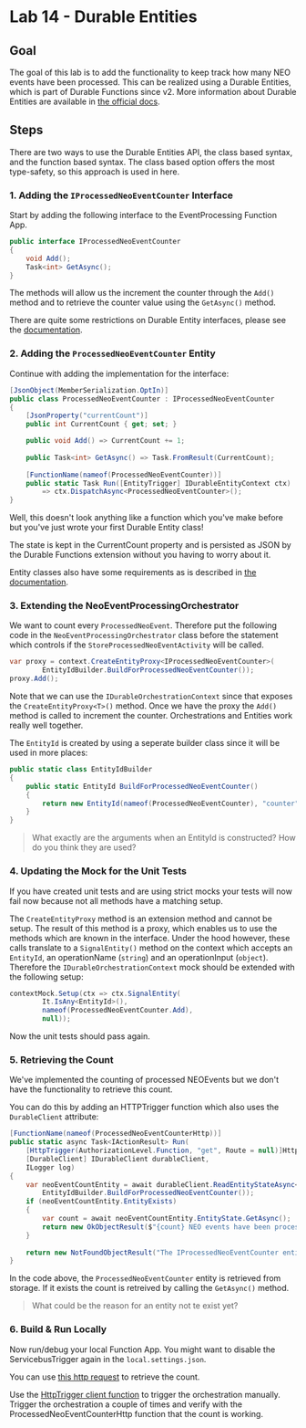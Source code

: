 # Lab 14 - Durable Entities

## Goal

The goal of this lab is to add the functionality to keep track how many NEO events have been processed. 
This can be realized using a Durable Entities, which is part of Durable Functions since v2.
More information about Durable Entities are available in [the official docs](https://docs.microsoft.com/en-us/azure/azure-functions/durable/durable-functions-dotnet-entities#accessing-entities-through-interfaces).

## Steps

There are two ways to use the Durable Entities API, the class based syntax, and the function based syntax. The class based option offers the most type-safety, so this approach is used in here.

### 1. Adding the `IProcessedNeoEventCounter` Interface

Start by adding the following interface to the EventProcessing Function App.

```csharp
public interface IProcessedNeoEventCounter
{
    void Add();
    Task<int> GetAsync();
}
```

The methods will allow us the increment the counter through the `Add()` method and to retrieve the counter value using the `GetAsync()` method.

There are quite some restrictions on Durable Entity interfaces, please see the [documentation](https://docs.microsoft.com/en-us/azure/azure-functions/durable/durable-functions-dotnet-entities#restrictions-on-entity-interfaces).

### 2. Adding the `ProcessedNeoEventCounter` Entity

Continue with adding the implementation for the interface:

```csharp
[JsonObject(MemberSerialization.OptIn)]
public class ProcessedNeoEventCounter : IProcessedNeoEventCounter
{
    [JsonProperty("currentCount")]
    public int CurrentCount { get; set; }

    public void Add() => CurrentCount += 1;
    
    public Task<int> GetAsync() => Task.FromResult(CurrentCount);
    
    [FunctionName(nameof(ProcessedNeoEventCounter))]
    public static Task Run([EntityTrigger] IDurableEntityContext ctx)
        => ctx.DispatchAsync<ProcessedNeoEventCounter>();
}
```

Well, this doesn't look anything like a function which you've make before but you've just wrote your first Durable Entity class!

The state is kept in the CurrentCount property and is persisted as JSON by the Durable Functions extension without you having to worry about it. 

Entity classes also have some requirements as is described in [the documentation](https://docs.microsoft.com/en-us/azure/azure-functions/durable/durable-functions-dotnet-entities#class-requirements).

### 3. Extending the NeoEventProcessingOrchestrator

We want to count every `ProcessedNeoEvent`. Therefore put the following code in the `NeoEventProcessingOrchestrator` class before the statement which controls if the `StoreProcessedNeoEventActivity` will be called.

```csharp
var proxy = context.CreateEntityProxy<IProcessedNeoEventCounter>(
        EntityIdBuilder.BuildForProcessedNeoEventCounter());
proxy.Add();
```

Note that we can use the `IDurableOrchestrationContext` since that exposes the `CreateEntityProxy<T>()` method. Once we have the proxy the `Add()` method is called to increment the counter. Orchestrations and Entities work really well together.

The `EntityId` is created by using a seperate builder class since it will be used in more places:

```csharp
public static class EntityIdBuilder
{
    public static EntityId BuildForProcessedNeoEventCounter()
    {
        return new EntityId(nameof(ProcessedNeoEventCounter), "counter");
    }
}
```

> What exactly are the arguments when an EntityId is constructed? How do you think they are used?

### 4. Updating the Mock for the Unit Tests

If you have created unit tests and are using strict mocks your tests will now fail now because not all methods have a matching setup.

The `CreateEntityProxy` method is an extension method and cannot be setup. The result of this method is a proxy, which enables us to use the methods which are known in the interface. Under the hood however, these calls translate to a `SignalEntity()` method on the context which accepts an `EntityId`, an operationName (`string`) and an operationInput (`object`). Therefore the `IDurableOrchestrationContext` mock should be extended with the following setup:

```csharp
contextMock.Setup(ctx => ctx.SignalEntity(
        It.IsAny<EntityId>(), 
        nameof(ProcessedNeoEventCounter.Add),
        null));
```

Now the unit tests should pass again.

### 5. Retrieving the Count

We've implemented the counting of processed NEOEvents but we don't have the functionality to retrieve this count.

You can do this by adding an HTTPTrigger function which also uses the `DurableClient` attribute:

```csharp
[FunctionName(nameof(ProcessedNeoEventCounterHttp))]
public static async Task<IActionResult> Run(
    [HttpTrigger(AuthorizationLevel.Function, "get", Route = null)]HttpRequest req,
    [DurableClient] IDurableClient durableClient,
    ILogger log)
{
    var neoEventCountEntity = await durableClient.ReadEntityStateAsync<ProcessedNeoEventCounter>(
        EntityIdBuilder.BuildForProcessedNeoEventCounter());
    if (neoEventCountEntity.EntityExists)
    {
        var count = await neoEventCountEntity.EntityState.GetAsync();
        return new OkObjectResult($"{count} NEO events have been processed.");
    }
    
    return new NotFoundObjectResult("The IProcessedNeoEventCounter entity was not found.");
}
```

In the code above, the `ProcessedNeoEventCounter` entity is retrieved from storage. If it exists the count is retreived by calling the `GetAsync()` method.

> What could be the reason for an entity not te exist yet?

### 6. Build & Run Locally

Now run/debug your local Function App. You might want to disable the ServicebusTrigger again in the `local.settings.json`. 

You can use [this http request](../http/processed_neo_events_counter.http) to retrieve the count.

Use the [HttpTrigger client function](../http/start_orchestration.http) to trigger the orchestration manually. Trigger the orchestration a couple of times and verify with the ProcessedNeoEventCounterHttp function that the count is working.